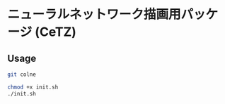 # ニューラルネットワーク描画用パッケージ (CeTZ)

## Usage

```bash
git colne 
```

```bash
chmod +x init.sh
./init.sh
```
